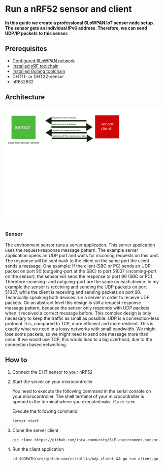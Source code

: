 # Run a nRF52 sensor and client
**In this guide we create a professional 6LoWPAN IoT sensor node setup. 
The sensor gets an individual IPv6 address. Therefore, we can send UDP/IP packets to this sensor.**

## Prerequisites

- [Configured 6LoWPAN network](../../../general/0.1/how-to-guides/set-up-a-bluetooth-star-network.md)
- [Installed nRF toolchain](../../../general/0.1/how-to-guides/set-up-nrf-toolchain.md)
- [Installed Golang toolchain](https://golang.org/doc/install)
- DHT11- or DHT22-sensor
- nRF52832

## Architecture

![Environment sensor architecture](../architecture_visualisation.png)

### Sensor

The environment sensor runs a server application. This server application uses the request-response message pattern.
The example server application opens an UDP port and waits for incoming requests on this port. 
The response will be sent back to the client on the same port the client sends a message.
One example: 
If the client (SBC or PC) sends an UDP packet 
on port 90 (outgoing-port at the SBC) to port 51037 (incoming-port on the sensor), 
the sensor will send the response to port 90 (SBC or PC).
Therefore incoming- and outgoing-port are the same on each device. 
In my example the sensor is receiving and sending the UDP packets on port 51037, 
while the client is receiving and sending packets on port 90.
Technically speaking both devices run a server in order to receive UDP packets. 
On an abstract level this design is still a request-response message pattern, 
because the sensor only responds with UDP packets when it received a correct message before.
This complex design is only necessary to keep the traffic as small as possible.
UDP is a connection-less protocol. It is, compared to TCP, more efficient and more resilient.
This is exactly what we need in a lossy networks with small bandwidth. 
We might lose some packets, so we might need to send one message more than once. 
If we would use TCP, this would lead to a big overhead, due to the connection based networking.

## How to

1. Connect the DHT sensor to your nRF52
    
2. Start the server on your microcontroller
    
    You need to execute the following command in the serial console on your microcontroller.
    The shell terminal of your microcontroller is opened in the terminal where you executed ```make flash term```
    
    Execute the following command:
    
    ```bash
    server start
    ```
    
3. Clone the server client

    ```bash
    git clone https://github.com/iota-community/BLE-environment-sensor-client.git $GOPATH/src/github.com/citrullin/udp_client
    ```
    
4. Run the client application

    ```bash
    cd $GOPATH/src/github.com/citrullin/udp_client && go run client.go
    ```
